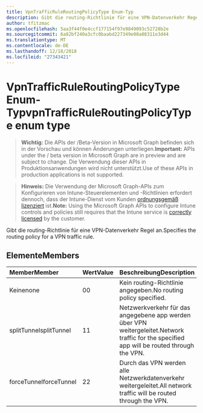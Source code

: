 ```yaml
---
title: VpnTrafficRuleRoutingPolicyType Enum-Typ
description: Gibt die routing-Richtlinie für eine VPN-Datenverkehr Regel an.
author: tfitzmac
ms.openlocfilehash: 5aa3f44f0e4ccf177154f97e9849093c52728b2e
ms.sourcegitcommit: 6a82bf240a3cfc0baabd227349e08a08311e3d44
ms.translationtype: MT
ms.contentlocale: de-DE
ms.lasthandoff: 12/18/2018
ms.locfileid: "27343421"
---
```

# <a name="vpntrafficruleroutingpolicytype-enum-type"></a><span data-ttu-id="d801b-103">VpnTrafficRuleRoutingPolicyType Enum-Typ</span><span class="sxs-lookup"><span data-stu-id="d801b-103">vpnTrafficRuleRoutingPolicyType enum type</span></span>

> <span data-ttu-id="d801b-104">**Wichtig:** Die APIs der /Beta-Version in Microsoft Graph befinden sich in der Vorschau und können Änderungen unterliegen.</span><span class="sxs-lookup"><span data-stu-id="d801b-104">**Important:** APIs under the / beta version in Microsoft Graph are in preview and are subject to change.</span></span> <span data-ttu-id="d801b-105">Die Verwendung dieser APIs in Produktionsanwendungen wird nicht unterstützt.</span><span class="sxs-lookup"><span data-stu-id="d801b-105">Use of these APIs in production applications is not supported.</span></span>

> <span data-ttu-id="d801b-106">**Hinweis:** Die Verwendung der Microsoft Graph-APIs zum Konfigurieren von Intune-Steuerelementen und -Richtlinien erfordert dennoch, dass der Intune-Dienst vom Kunden [ordnungsgemäß lizenziert](https://go.microsoft.com/fwlink/?linkid=839381) ist.</span><span class="sxs-lookup"><span data-stu-id="d801b-106">**Note:** Using the Microsoft Graph APIs to configure Intune controls and policies still requires that the Intune service is [correctly licensed](https://go.microsoft.com/fwlink/?linkid=839381) by the customer.</span></span>

<span data-ttu-id="d801b-107">Gibt die routing-Richtlinie für eine VPN-Datenverkehr Regel an.</span><span class="sxs-lookup"><span data-stu-id="d801b-107">Specifies the routing policy for a VPN traffic rule.</span></span>
## <a name="members"></a><span data-ttu-id="d801b-108">Elemente</span><span class="sxs-lookup"><span data-stu-id="d801b-108">Members</span></span>
|<span data-ttu-id="d801b-109">Member</span><span class="sxs-lookup"><span data-stu-id="d801b-109">Member</span></span>|<span data-ttu-id="d801b-110">Wert</span><span class="sxs-lookup"><span data-stu-id="d801b-110">Value</span></span>|<span data-ttu-id="d801b-111">Beschreibung</span><span class="sxs-lookup"><span data-stu-id="d801b-111">Description</span></span>|
|:---|:---|:---|
|<span data-ttu-id="d801b-112">Keine</span><span class="sxs-lookup"><span data-stu-id="d801b-112">none</span></span>|<span data-ttu-id="d801b-113">0</span><span class="sxs-lookup"><span data-stu-id="d801b-113">0</span></span>|<span data-ttu-id="d801b-114">Kein routing-Richtlinie angegeben.</span><span class="sxs-lookup"><span data-stu-id="d801b-114">No routing policy specified.</span></span>|
|<span data-ttu-id="d801b-115">splitTunnel</span><span class="sxs-lookup"><span data-stu-id="d801b-115">splitTunnel</span></span>|<span data-ttu-id="d801b-116">1</span><span class="sxs-lookup"><span data-stu-id="d801b-116">1</span></span>|<span data-ttu-id="d801b-117">Netzwerkverkehr für das angegebene app werden über VPN weitergeleitet.</span><span class="sxs-lookup"><span data-stu-id="d801b-117">Network traffic for the specified app will be routed through the VPN.</span></span>|
|<span data-ttu-id="d801b-118">forceTunnel</span><span class="sxs-lookup"><span data-stu-id="d801b-118">forceTunnel</span></span>|<span data-ttu-id="d801b-119">2</span><span class="sxs-lookup"><span data-stu-id="d801b-119">2</span></span>|<span data-ttu-id="d801b-120">Durch das VPN werden alle Netzwerkdatenverkehr weitergeleitet.</span><span class="sxs-lookup"><span data-stu-id="d801b-120">All network traffic will be routed through the VPN.</span></span>|





